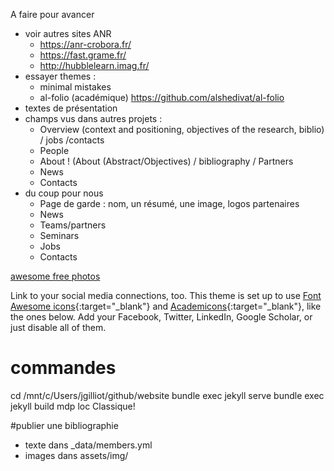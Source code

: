 A faire pour avancer

* voir autres sites ANR
   * https://anr-crobora.fr/  
   * https://fast.grame.fr/
   * http://hubblelearn.imag.fr/
* essayer themes :
  * minimal mistakes
  * al-folio (académique) https://github.com/alshedivat/al-folio
* textes de présentation
* champs vus dans autres projets :
   * Overview (context and positioning, objectives of the research, biblio) / jobs /contacts
   * People
   * About ! (About (Abstract/Objectives) / bibliography / Partners
   * News
   * Contacts
* du coup pour nous
   * Page de garde : nom, un résumé, une image, logos partenaires
   * News
   * Teams/partners
   * Seminars
   * Jobs
   * Contacts

[awesome free photos](unsplash.com)

   Link to your social media connections, too. This theme is set up to use [Font Awesome icons](http://fortawesome.github.io/Font-Awesome/){:target="\_blank"} and [Academicons](https://jpswalsh.github.io/academicons/){:target="\_blank"}, like the ones below. Add your Facebook, Twitter, LinkedIn, Google Scholar, or just disable all of them.

# commandes
cd /mnt/c/Users/jgilliot/github/website
bundle exec jekyll serve
bundle exec jekyll build
mdp loc Classique!  

#publier une bibliographie
- texte dans _data/members.yml
- images dans assets/img/
